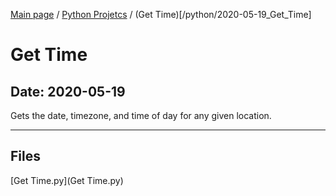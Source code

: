 [Main page](/) / [Python Projetcs](/python) / (Get Time)[/python/2020-05-19_Get_Time]

# Get Time

## Date: 2020-05-19

Gets the date, timezone, and time of day for any given location.

-----

## Files

[Get Time.py](Get Time.py)